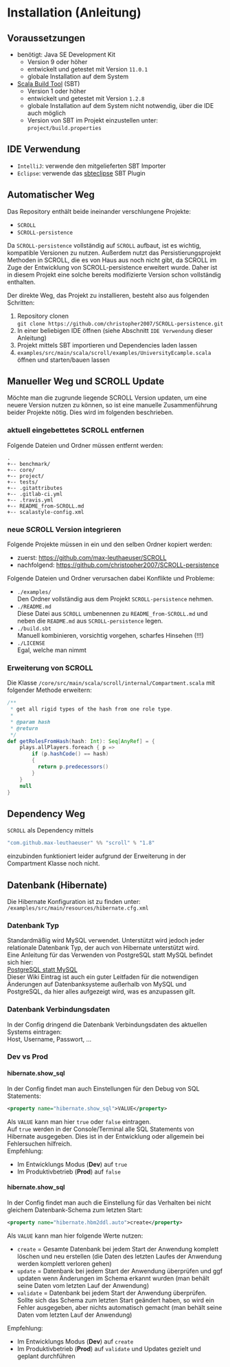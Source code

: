 # Installation (Anleitung)



## Voraussetzungen

- benötigt: Java SE Development Kit
  - Version 9 oder höher
  - entwickelt und getestet mit Version `11.0.1`
  - globale Installation auf dem System
- [Scala Build Tool](https://www.scala-sbt.org/) (SBT)
  - Version 1 oder höher
  - entwickelt und getestet mit Version `1.2.8`
  - globale Installation auf dem System nicht notwendig, über die IDE auch möglich
  - Version von SBT im Projekt einzustellen unter: `project/build.properties` 



## IDE Verwendung

- `IntelliJ`: verwende den mitgelieferten SBT Importer
- `Eclipse`: verwende das [sbteclipse](https://github.com/typesafehub/sbteclipse) SBT Plugin



## Automatischer Weg

Das Repository enthält beide ineinander verschlungene Projekte:

- `SCROLL`
- `SCROLL-persistence`

Da `SCROLL-persistence` vollständig auf `SCROLL` aufbaut, ist es wichtig, kompatible Versionen zu nutzen.
Außerdem nutzt das Persistierungsprojekt Methoden in SCROLL, die es von Haus aus noch nicht gibt, da
SCROLL im Zuge der Entwicklung von SCROLL-persistence erweitert wurde.
Daher ist in diesem Projekt eine solche bereits modifizierte Version schon vollständig enthalten.

Der direkte Weg, das Projekt zu installieren, besteht also aus folgenden Schritten:

1. Repository clonen  
  `git clone https://github.com/christopher2007/SCROLL-persistence.git`
1. In einer beliebigen IDE öffnen (siehe Abschnitt `IDE Verwendung` dieser Anleitung)
1. Projekt mittels SBT importieren und Dependencies laden lassen
1. `examples/src/main/scala/scroll/examples/UniversityEcample.scala` öffnen und starten/bauen lassen



## Manueller Weg und SCROLL Update

Möchte man die zugrunde liegende SCROLL Version updaten, um eine neuere Version nutzen zu können, so ist eine
manuelle Zusammenführung beider Projekte nötig. Dies wird im folgenden beschrieben.

### aktuell eingebettetes SCROLL entfernen

Folgende Dateien und Ordner müssen entfernt werden:

```
.
+-- benchmark/
+-- core/
+-- project/
+-- tests/
+-- .gitattributes
+-- .gitlab-ci.yml
+-- .travis.yml
+-- README_from-SCROLL.md
+-- scalastyle-config.xml
```

### neue SCROLL Version integrieren

Folgende Projekte müssen in ein und den selben Ordner kopiert werden:

- zuerst: https://github.com/max-leuthaeuser/SCROLL
- nachfolgend: https://github.com/christopher2007/SCROLL-persistence

Folgende Dateien und Ordner verursachen dabei Konflikte und Probleme:

- `./examples/`  
  Den Ordner vollständig aus dem Projekt `SCROLL-persistence` nehmen.
- `./README.md`  
  Diese Datei aus `SCROLL` umbenennen zu `README_from-SCROLL.md` und neben die `README.md` aus `SCROLL-persistence` legen.
- `./build.sbt`  
  Manuell kombinieren, vorsichtig vorgehen, scharfes Hinsehen (!!!)
- `./LICENSE`  
  Egal, welche man nimmt

### Erweiterung von SCROLL

Die Klasse `/core/src/main/scala/scroll/internal/Compartment.scala` mit folgender Methode erweitern:  
  
```scala
/**
 * get all rigid types of the hash from one role type.
 * 
 * @param hash
 * @return
 */
def getRolesFromHash(hash: Int): Seq[AnyRef] = {
    plays.allPlayers.foreach { p =>
        if (p.hashCode() == hash)
        {
          return p.predecessors()
        }
    }
    null
}
```



## Dependency Weg
  
`SCROLL` als Dependency mittels
```java
"com.github.max-leuthaeuser" %% "scroll" % "1.8"
```
einzubinden funktioniert leider aufgrund der Erweiterung in der Compartment Klasse noch nicht.



## Datenbank (Hibernate)

Die Hibernate Konfiguration ist zu finden unter:  
`/examples/src/main/resources/hibernate.cfg.xml`  

### Datenbank Typ

Standardmäßig wird MySQL verwendet. Unterstützt wird jedoch jeder relationale Datenbank Typ, der auch von
Hibernate unterstützt wird.  
Eine Anleitung für das Verwenden von PostgreSQL statt MySQL befindet sich hier:  
[PostgreSQL statt MySQL](PostgreSQL-statt-MySQL)  
Dieser Wiki Eintrag ist auch ein guter Leitfaden für die notwendigen Änderungen auf Datenbanksysteme außerhalb
von MySQL und PostgreSQL, da hier alles aufgezeigt wird, was es anzupassen gilt.

### Datenbank Verbindungsdaten

In der Config dringend die Datenbank Verbindungsdaten des aktuellen Systems eintragen:  
Host, Username, Passwort, ...

### Dev vs Prod

#### hibernate.show_sql

In der Config findet man auch Einstellungen für den Debug von SQL Statements:

```xml
<property name="hibernate.show_sql">VALUE</property>
```

Als `VALUE` kann man hier `true` oder `false` eintragen.  
Auf `true` werden in der Console/Terminal alle SQL Statements von Hibernate ausgegeben. Dies ist in der Entwicklung
oder allgemein bei Fehlersuchen hilfreich.  
Empfehlung:  
  
- Im Entwicklungs Modus (**Dev**) auf `true`
- Im Produktivbetrieb (**Prod**) auf `false`

#### hibernate.show_sql

In der Config findet man auch die Einstellung für das Verhalten bei nicht gleichem Datenbank-Schema zum letzten Start:

```xml
<property name="hibernate.hbm2ddl.auto">create</property>
```

Als `VALUE` kann man hier folgende Werte nutzen:

- `create` = Gesamte Datenbank bei jedem Start der Anwendung komplett löschen und neu erstellen (die Daten des letzten Laufes
  der Anwendung werden komplett verloren gehen)
- `update` = Datenbank bei jedem Start der Anwendung überprüfen und ggf updaten wenn Änderungen im Schema erkannt wurden
  (man behält seine Daten vom letzten Lauf der Anwendung)
- `validate` = Datenbank bei jedem Start der Anwendung überprüfen. Sollte sich das Schema zum letzten Start geändert haben,
  so wird ein Fehler ausgegeben, aber nichts automatisch gemacht (man behält seine Daten vom letzten Lauf der Anwendung)

Empfehlung:  
  
- Im Entwicklungs Modus (**Dev**) auf `create`
- Im Produktivbetrieb (**Prod**) auf `validate` und Updates gezielt und geplant durchführen
